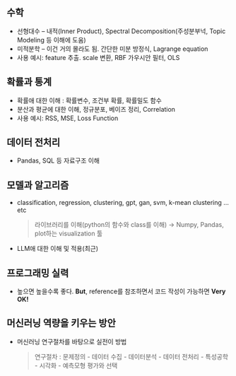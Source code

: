 ## 수학
- 선형대수 – 내적(Inner Product), Spectral Decomposition(주성분부넉, Topic Modeling 등 이해에 도움)
- 미적분학 – 이건 거의 몰라도 됨. 간단한 미분 방정식, Lagrange equation
- 사용 예시: feature 추출. scale 변환, RBF 가우시안 필터, OLS

## 확률과 통계
- 확률애 대한 이해 : 확률변수, 조건부 확률, 확률밀도 함수
- 분산과 평균에 대한 이해, 정규분포, 베이즈 정리, Correlation
- 사용 예시: RSS, MSE, Loss Function

## 데이터 전처리
- Pandas, SQL 등 자료구조 이해  

## 모델과 알고리즘
- classification, regression, clustering, gpt, gan, svm, k-mean clustering … etc  
  > 라이브러리를 이해(python의 함수와 class를 이해)
  > → Numpy, Pandas, plot하는 visualization 툴
- LLM애 대한 이해 및 적용(최근)

## 프로그래밍 실력
- 높으면 높을수록 좋다. **But**, reference를 참조하면서 코드 작성이 가능하면 **Very OK!**

## 머신러닝 역량을 키우는 방안
 - 머신러닝 연구절차를 바탕으로 실전이 방법
    > 연구절차 : 문제정의 - 데이터 수집  - 데이터분석 - 데이터 전처리 - 특성공학 - 시각화 - 예측모형 평가와 선택
